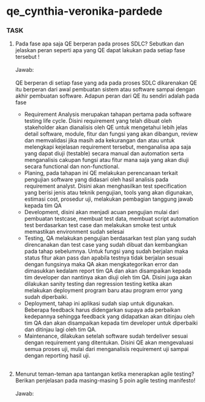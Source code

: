 # qe_cynthia-veronika-pardede

### **TASK**

1. Pada fase apa saja QE berperan pada proses SDLC? Sebutkan dan jelaskan peran seperti apa yang QE dapat lakukan pada setiap fase tersebut ! <br><br>Jawab: <br><br> QE berperan di setiap fase yang ada pada proses SDLC dikarenakan QE itu berperan dari awal pembuatan sistem atau software sampai dengan akhir pembuatan software. Adapun peran dari QE itu sendiri adalah pada fase <br>
    - Requirement Analysis merupakan tahapan pertama pada software testing life cycle. Disini  requirement yang telah dibuat oleh stakeholder akan dianalisis oleh QE untuk mengetahui lebih jelas detail software, module, fitur dan fungsi yang akan dibangun, review dan memvalidasi jika masih ada kekurangan dan atau untuk melengkapi kejelasan requirement tersebut, menganalisa apa saja yang dapat diuji (testable) secara manual dan automation serta menganalisis cakupan fungsi atau fitur mana saja yang akan diuji secara functional dan non-functional.
    - Planing, pada tahapan ini QE melakukan perencanaan terkait pengujian software yang didasari oleh hasil analisis pada requirement analyst. Disini akan menghasilkan test specification yang berisi jenis atau teknik pengujian, tools yang akan digunakan, estimasi cost, prosedur uji, melakukan pembagian tanggung jawab kepada tim QA
    - Development, disini akan menjadi acuan pengujian mulai dari pembuatan testcase, membuat test data, membuat script  automation test berdasarkan test case dan melakukan smoke test untuk memastikan environment sudah selesai
    - Testing, QA melakukan pengujian berdasarkan test plan yang sudah direncanakan dan test case yang sudah dibuat dan kembangkan pada tahap sebelumnya. Untuk fungsi yang sudah berjalan maka status fitur akan pass dan apabila testnya tidak berjalan sesuai dengan fungsinya maka QA akan mengkategorikan error dan dimasukkan kedalam report tim QA dan akan  disampaikan kepada tim developer dan nantinya akan diuji oleh tim QA. Disini juga akan dilakukan sanity testing dan regression testing ketika akan melakukan deployment program baru atau program error yang sudah diperbaiki.
    - Deployment, tahap ini aplikasi sudah siap untuk digunakan. Beberapa feedback harus didengarkan supaya ada perbaikan kedepannya sehingga feedback yang didapatkan akan ditinjau oleh tim QA dan akan disampaikan kepada tim developer untuk diperbaiki dan ditinjau lagi oleh tim QA.
    - Maintenance, dilakukan setelah software sudah terdeliver sesuai dengan requirement yang ditentukan. Disini QE akan mengevaluasi semua proses uji, mulai dari menganalisis requirement uji sampai dengan reporting hasil uji. <br><br>


2. Menurut teman-teman apa tantangan ketika menerapkan agile testing? Berikan penjelasan pada masing-masing 5 poin agile testing manifesto! <br><br> Jawab: <br>

